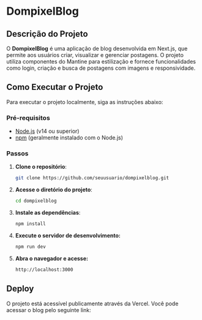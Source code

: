# DompixelBlog

## Descrição do Projeto

O **DompixelBlog** é uma aplicação de blog desenvolvida em Next.js, que permite aos usuários criar, visualizar e gerenciar postagens. O projeto utiliza componentes do Mantine para estilização e fornece funcionalidades como login, criação e busca de postagens com imagens e responsividade.

## Como Executar o Projeto

Para executar o projeto localmente, siga as instruções abaixo:

### Pré-requisitos

- [Node.js](https://nodejs.org/) (v14 ou superior)
- [npm](https://www.npmjs.com/) (geralmente instalado com o Node.js)

### Passos

1. **Clone o repositório**:

    ```bash
    git clone https://github.com/seuusuario/dompixelblog.git

2. **Acesse o diretório do projeto**:

    ```bash
    cd dompixelblog

3. **Instale as dependências**:

    ```bash
    npm install

4. **Execute o servidor de desenvolvimento:**

    ```bash
    npm run dev

5. **Abra o navegador e acesse:**

    ```bash
    http://localhost:3000

## Deploy

O projeto está acessível publicamente através da Vercel. Você pode acessar o blog pelo seguinte link:

